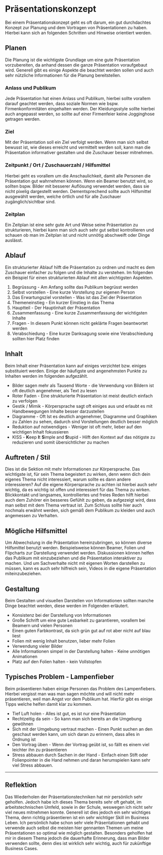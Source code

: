 # Präsentationskonzept
Bei einem Präsentationskonzept geht es oft darum, ein gut durchdachtes Konzept zur Planung und dem Vortragen von Präsentationen zu haben.
Hierbei kann sich an folgenden Schritten und Hinweise orientiert werden.

## Planen
Die Planung ist die wichtigste Grundlage um eine gute Präsentation vorzubereiten, da anhand dessen die ganze Präsentation voraufgebaut wird.
Generell gibt es einige Aspekte die beachtet werden sollen und auch sehr nützliche Informationen für die Planung bereitstellen.

### Anlass und Publikum
Jede Präsentation hat einen Anlass und Publikum, hierbei sollte vorallem darauf geachtet werden, dass soziale Normen wie bspw. Firmenkonformitäten eingehalten werden.
Der Kleidungsstyle sollte hierbei auch angepasst werden, so sollte auf einer Firmenfeier keine Jogginghose getragen werden.
### Ziel
Mit der Präsentation soll ein Ziel verfolgt werden. Wenn man sich selbst bewusst ist, wie dieses erreicht und vermittelt werden soll, kann man die Präsentation informativer gestalten und die Zuschauer besser mitnehmen.
### Zeitpunkt / Ort  / Zuschauerzahl / Hilfsmittel
Hierbei geht es vorallem um die Anschaulichkeit, damit alle Personen die Präsentation gut wahrnehmen können. Wenn ein Beamer benutzt wird, so sollten bspw. Bilder mit besserer Auflösung verwendet werden, dass sie nicht pixelig dargestellt werden.
Dementsprechend sollte auch Hilfsmittel ausgewählt werden, welche örtlich und für alle Zuschauer zugänglich/sichtbar sind.
### Zeitplan 
Ein Zeitplan ist eine sehr gute Art und Weise seine Präsentation zu strukturieren, hierbei kann man sich auch sehr gut selbst kontrollieren und schauen ob man im Zeitplan ist und nicht unnötig abschweift oder Dinge auslässt.

## Ablauf
Ein strukturierter Ablauf hilft die Präsentation zu ordnen und macht es dem Zuschauer einfacher zu folgen und die Inhalte zu verstehen.
Im folgenden ein Beispiel für einen strukturierten Ablauf mit allen wichtigsten Aspekten.

 1. Begrüssung - Am Anfang sollte das Publikum begrüsst werden
 2. Selbst vorstellen - Eine kurze Vorstellung zur eigenen Person
 3. Das Erwartungsziel vorstellen - Was ist das Ziel der Präsentation
 4. Themeneinstieg - Ein kurzer Einstieg in das Thema
 5. Hauptteil - Der Hauptinhalt der Präsentation
 6. Zusammenfassung - Eine kurze Zusammenfassung der wichtigsten Inhalte
 7. Fragen - In diesem Punkt können nicht geklärte Fragen beantwortet werden
 8. Verabschiedung - Eine kurze Danksagung sowie eine Verabschiedung sollten hier Platz finden


## Inhalt
Beim Inhalt einer Präsentation kann auf einiges verzichtet bzw. einiges substituiert werden.
Einige der häufigste und angenehmsten Punkte zu Inhalten werden im folgenden aufgezählt.

 - Bilder sagen mehr als Tausend Worte - die Verwendung von Bildern ist oft deutlich angenehmer, als Text zu lesen
 - Roter Faden - Eine strukturierte Präsentation ist meist deutlich einfach zu verfolgen
 - Gestik / Mimik - Körpersprache sagt oft einiges aus und erlaubt es mit Handbewegungen Inhalte besser darzustellen
 - Diagramme - Oft Ist es deutlich angenehmer, Diagramme und Graphiken zu Zahlen zu sehen, dadurch sind Vorstellungen deutlich besser möglich
 - Reduktion auf notwendiges - Weniger ist oft mehr, lieber auf den wichtigen Inhalt fokussieren
 - KISS - **K**eep **I**t **S**imple and **S**tupid - Hilft den Kontext auf das nötigste zu reduzieren und somit übersichtlicher zu machen

## Auftreten / Stil
Dies ist die Sektion mit mehr Informationen zur Körpersprache.
Das wichtigste ist, für sein Thema begeistert zu wirken, denn wenn dich dein eigenes Thema nicht interessiert, warum sollte es dann andere interessieren?
Auf die eigene Körpersprache zu achten ist hierbei auch sehr wichtig, da es wichtig ist offen und interessiert für das Thema zu wirken.
Blickkontakt und langsames, kontrolliertes und freies Reden hilft hierbei auch dem Zuhörer ein besseres Gefühlt zu geben, da aufgezeigt wird, dass man selbst mit dem Thema vertraut ist.
Zum Schluss sollte hier auch nochmals erwähnt werden, sich gemäß dem Publikum zu kleiden und auch angemessen zu Verhalten.  

## Mögliche Hilfsmittel
Um Abwechslung in die Präsentation hereinzubringen, so können diverse Hilfsmittel benutzt werden.
Beispielsweise können Beamer, Folien und Flipcharts zur Darstellung verwendet werden.
Diskussionen können helfen das Publikum mit einzubeziehen und die Präsentation interaktiver zu machen.
Und um Sachverhalte nicht mit eigenen Worten darstellen zu müssen, kann es auch sehr hilfreich sein, Videos in die eigene Präsentation miteinzubeziehen.

## Gestaltung
Beim Gestalten und visuellen Darstellen von Informationen sollten manche Dinge beachtet werden, diese werden im Folgenden erläutert.

 - Konsistenz bei der Darstellung von Informationen
 - Große Schrift um eine gute Lesbarkeit zu garantieren, vorallem bei Beamern und vielen Personen
 - Einen guten Farbkontrast, da sich grün gut auf rot aber nicht auf blau liest
 - Folien mit wenig Inhalt benutzen, lieber mehr Folien
 - Verwendung vieler Bilder
 - Alle Informationen simpel in der Darstellung halten - Keine unnötigen Animationen
 - Platz auf den Folien halten - kein Vollstopfen 


## Typisches Problem - Lampenfieber
Beim präsentieren haben einige Personen das Problem des Lampenfiebers. Hierbei vergisst man was man sagen möchte und will nicht mehr präsentieren, weil man Angst vor dem Publikum hat.
Hierfür gibt es einige Tipps welche helfen damit klar zu kommen.

 - Tief Luft holen - Alles ist gut, es ist nur eine Präsentation
 - Rechtzeitig da sein - So kann man sich bereits an die Umgebung gewöhnen
 - Sich mit der Umgebung vertraut machen - Einen Punkt suchen an den geschaut werden kann, um sich daran zu erinnern, dass alles in Ordnung ist
 - Den Vortrag üben - Wenn der Vortrag geübt ist, so fällt es einem viel leichter ihn zu präsentieren
 - Stress abbauen durch Sachen in der Hand - Einfach einen Stift oder Folienpointer in die Hand nehmen und daran herumspielen kann sehr viel Stress abbauen.

***
## Reflektion
Das Wiederholen der Präsentationstechniken hat mir persönlich sehr geholfen. Jedoch habe ich dieses Thema bereits sehr oft gehabt, im arbeitstechnischen Umfeld, sowie in der Schule, weswegen ich nicht sehr viel neues mitnehmen konnte.
Generell ist dies jedoch ein sehr wichtiges Thema, denn richtig präsentieren ist ein sehr wichtiger Skill im Business Leben.
Ich persönlich habe schon sehr viele Präsentationen gehabt und verwende auch selbst die meisten hier gennanten Themen um meine Präsentationen so optimal wie möglich gestalten. Besonders geholfen hat mir in diesem Thema jedoch die dauerhafte Erinnerung, dass man Bilder verwenden sollte, denn dies ist wirklich sehr wichtig, auch für zukünftige Business Cases. 

